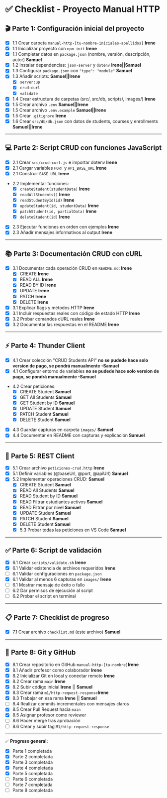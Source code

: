 # ✅ Checklist - Proyecto Manual HTTP

## 🎬 Parte 1: Configuración inicial del proyecto
- [x] 1.1 Crear carpeta `manual-http-[tu-nombre-iniciales-apellidos]`  **Irene**
- [x] 1.1 Inicializar proyecto con `npm init` **Irene**
- [x] 1.1 Completar datos en `package.json` (nombre, versión, descripción, autor) **Samuel**
- [x] 1.2 Instalar dependencias: `json-server` y `dotenv` **Irene||Samuel**
- [x] 1.3 Configurar `package.json` con `"type": "module"` **Samuel**
- [x] 1.3 Añadir scripts: **Samuel||Irene**
  - [x] `server:up`
  - [x] `crud:curl`
  - [x] `validate`
- [x] 1.4 Crear estructura de carpetas (src/, src/db, scripts/, images/) **Irene**
- [x] 1.5 Crear archivo `.env` **Samuel||Irene**
- [x] 1.5 Crear archivo `.env.example` **Samuel||Irene**
- [x] 1.5 Crear `.gitignore` **Irene**
- [x] 1.6 Crear `src/db/db.json` con datos de students, courses y enrollments **Samuel||Irene**

---

## 💻 Parte 2: Script CRUD con funciones JavaScript
- [x] 2.1 Crear `src/crud-curl.js` e importar dotenv **Irene**
- [x] 2.1 Cargar variables `PORT` y `API_BASE_URL` **Irene**
- [x] 2.1 Construir `BASE_URL` **Irene**
- 2.2 Implementar funciones: 
  - [x] `createStudent(studentData)` **Irene**
  - [x] `readAllStudents()` **Irene**
  - [x] `readStudentById(id)` **Irene**
  - [x] `updateStudent(id, studentData)` **Irene**
  - [x] `patchStudent(id, partialData)` **Irene**
  - [x] `deleteStudent(id)` **Irene**
- [x] 2.3 Ejecutar funciones en orden con ejemplos **Irene**
- [x] 2.3 Añadir mensajes informativos al output **Irene**

---

## 📚 Parte 3: Documentación CRUD con cURL
- [x] 3.1 Documentar cada operación CRUD en `README.md`: **Irene**
  - [x] CREATE  **Irene**
  - [x] READ ALL  **Irene**
  - [x] READ BY ID  **Irene**
  - [x] UPDATE  **Irene**
  - [x] PATCH **Irene**
  - [x] DELETE  **Irene**
- [x] 3.1 Explicar flags y métodos HTTP **Irene**
- [x] 3.1 Incluir respuestas reales con código de estado HTTP **Irene**
- [x] 3.2 Probar comandos cURL reales **Irene**
- [x] 3.2 Documentar las respuestas en el README  **Irene**

---

## ⚡ Parte 4: Thunder Client
- [x] 4.1 Crear colección "CRUD Students API" **no se pudede hace solo version de pago, se pondrá manualmente -Samuel**
- [x] 4.1 Configurar entorno de variables **no se pudede hace solo version de pago, se pondrá manualmente -Samuel**
- 4.2 Crear peticiones: 
  - [x] CREATE Student **Samuel**
  - [x] GET All Students **Samuel**
  - [x] GET Student by ID **Samuel**
  - [x] UPDATE Student **Samuel**
  - [x] PATCH Student **Samuel**
  - [x] DELETE Student **Samuel**
- [x] 4.3 Guardar capturas en carpeta `images/` **Samuel**
- [x] 4.4 Documentar en README con capturas y explicación **Samuel**

---

## 📝 Parte 5: REST Client
- [x] 5.1 Crear archivo `peticiones-crud.http` **Irene**
- [x] 5.1 Definir variables (@baseUrl, @port, @apiUrl)  **Samuel**
- [x] 5.2 Implementar operaciones CRUD: **Samuel**
  - [x] CREATE Student  **Samuel**
  - [x] READ All Students **Samuel**
  - [x] READ Student by ID  **Samuel**
  - [x] READ Filtrar estudiantes activos  **Samuel**
  - [x] READ Filtrar por nivel  **Samuel**
  - [x] UPDATE Student  **Samuel**
  - [x] PATCH Student **Samuel**
  - [x] DELETE Student  **Samuel**
  - [x] 5.3 Probar todas las peticiones en VS Code  **Samuel**

---

## ✅ Parte 6: Script de validación
- [x] 6.1 Crear `scripts/validate.sh` **Irene**
- [x] 6.1 Validar existencia de archivos requeridos **Irene**
- [ ] 6.1 Validar configuraciones en `package.json`
- [x] 6.1 Validar al menos 6 capturas en `images/` **Irene**
- [ ] 6.1 Mostrar mensaje de éxito o fallo
- [ ] 6.2 Dar permisos de ejecución al script
- [ ] 6.2 Probar el script en terminal

---

## 📋 Parte 7: Checklist de progreso
- [x] 7.1 Crear archivo `checklist.md` (este archivo) **Samuel**

---

## 🌿 Parte 8: Git y GitHub
- [x] 8.1 Crear repositorio en GitHub `manual-http-[tu-nombre]`**Irene**
- [x] 8.1 Añadir profesor como colaborador  **Irene**
- [x] 8.2 Inicializar Git en local y conectar remoto  **Irene**
- [x] 8.2 Crear rama `main` **Irene**
- [x] 8.2 Subir código inicial  **Irene** || **Samuel**
- [x] 8.3 Crear rama `m1/http-request-response`**Irene**
- [x] 8.3 Trabajar en esa rama **Irene** || **Samuel**
- [ ] 8.4 Realizar commits incrementales con mensajes claros
- [x] 8.5 Crear Pull Request hacia `main`
- [x] 8.5 Asignar profesor como reviewer
- [ ] 8.6 Hacer merge tras aprobación
- [ ] 8.6 Crear y subir tag `M1/http-request-response`

---
✅ **Progreso general:**  
- [x] Parte 1 completada  
- [x] Parte 2 completada  
- [x] Parte 3 completada  
- [x] Parte 4 completada  
- [x] Parte 5 completada  
- [ ] Parte 6 completada  
- [ ] Parte 7 completada  
- [ ] Parte 8 completada  
